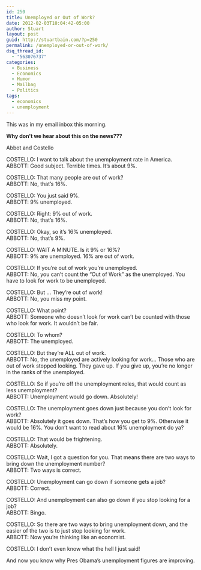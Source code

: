 ```yaml
---
id: 250
title: Unemployed or Out of Work?
date: 2012-02-03T10:04:42-05:00
author: Stuart
layout: post
guid: http://stuartbain.com/?p=250
permalink: /unemployed-or-out-of-work/
dsq_thread_id:
  - "563076737"
categories:
  - Business
  - Economics
  - Humor
  - Mailbag
  - Politics
tags:
  - economics
  - unemployment
---
```

This was in my email inbox this morning.

**Why don’t we hear about this on the news???**

Abbot and Costello

COSTELLO: I want to talk about the unemployment rate in America.  
ABBOTT: Good subject. Terrible times. It&#8217;s about 9%.

COSTELLO: That many people are out of work?  
ABBOTT: No, that&#8217;s 16%.

COSTELLO: You just said 9%.  
ABBOTT: 9% unemployed.

COSTELLO: Right: 9% out of work.  
ABBOTT: No, that&#8217;s 16%.

COSTELLO: Okay, so it&#8217;s 16% unemployed.  
ABBOTT: No, that&#8217;s 9%.

COSTELLO: WAIT A MINUTE. Is it 9% or 16%?  
ABBOTT: 9% are unemployed. 16% are out of work.

COSTELLO: If you&#8217;re out of work you&#8217;re unemployed.  
ABBOTT: No, you can&#8217;t count the &#8220;Out of Work&#8221; as the unemployed. You have to look for work to be unemployed.

COSTELLO: But &#8230; They&#8217;re out of work!  
ABBOTT: No, you miss my point.

COSTELLO: What point?  
ABBOTT: Someone who doesn&#8217;t look for work can&#8217;t be counted with those who look for work. It wouldn&#8217;t be fair.

COSTELLO: To whom?  
ABBOTT: The unemployed.

COSTELLO: But they&#8217;re ALL out of work.  
ABBOTT: No, the unemployed are actively looking for work&#8230; Those who are out of work stopped looking. They gave up. If you give up, you&#8217;re no longer in the ranks of the unemployed.

COSTELLO: So if you&#8217;re off the unemployment roles, that would count as less unemployment?  
ABBOTT: Unemployment would go down. Absolutely!

COSTELLO: The unemployment goes down just because you don&#8217;t look for work?  
ABBOTT: Absolutely it goes down. That&#8217;s how you get to 9%. Otherwise it would be 16%. You don&#8217;t want to read about 16% unemployment do ya?

COSTELLO: That would be frightening.  
ABBOTT: Absolutely.

COSTELLO: Wait, I got a question for you. That means there are two ways to bring down the unemployment number?  
ABBOTT: Two ways is correct.

COSTELLO: Unemployment can go down if someone gets a job?  
ABBOTT: Correct.

COSTELLO: And unemployment can also go down if you stop looking for a job?  
ABBOTT: Bingo.

COSTELLO: So there are two ways to bring unemployment down, and the easier of the two is to just stop looking for work.  
ABBOTT: Now you&#8217;re thinking like an economist.

COSTELLO: I don&#8217;t even know what the hell I just said!

And now you know why Pres Obama&#8217;s unemployment figures are improving.